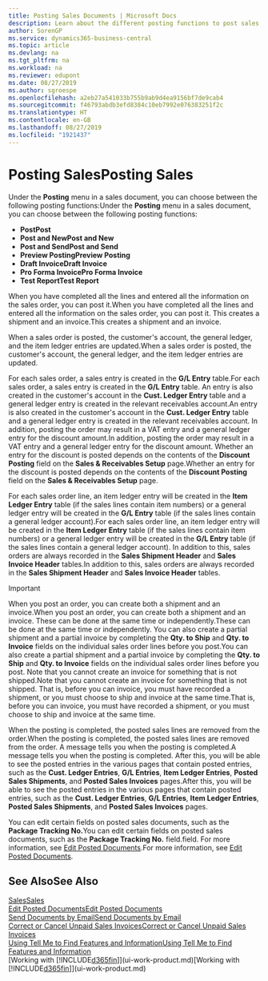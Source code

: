 ```yaml
---
title: Posting Sales Documents | Microsoft Docs
description: Learn about the different posting functions to post sales documents, and how you can update posted documents.
author: SorenGP
ms.service: dynamics365-business-central
ms.topic: article
ms.devlang: na
ms.tgt_pltfrm: na
ms.workload: na
ms.reviewer: edupont
ms.date: 08/27/2019
ms.author: sgroespe
ms.openlocfilehash: a2eb27a541033b755b9ab9d4ea9156bf7de9cab4
ms.sourcegitcommit: f46793abdb3efd8384c10eb7992e076383251f2c
ms.translationtype: HT
ms.contentlocale: en-GB
ms.lasthandoff: 08/27/2019
ms.locfileid: "1921437"
---
```

# <a name="posting-sales"></a><span data-ttu-id="2b8ac-103">Posting Sales</span><span class="sxs-lookup"><span data-stu-id="2b8ac-103">Posting Sales</span></span>
<span data-ttu-id="2b8ac-104">Under the **Posting** menu in a sales document, you can choose between the following posting functions:</span><span class="sxs-lookup"><span data-stu-id="2b8ac-104">Under the **Posting** menu in a sales document, you can choose between the following posting functions:</span></span>

* <span data-ttu-id="2b8ac-105">**Post**</span><span class="sxs-lookup"><span data-stu-id="2b8ac-105">**Post**</span></span>
* <span data-ttu-id="2b8ac-106">**Post and New**</span><span class="sxs-lookup"><span data-stu-id="2b8ac-106">**Post and New**</span></span>
* <span data-ttu-id="2b8ac-107">**Post and Send**</span><span class="sxs-lookup"><span data-stu-id="2b8ac-107">**Post and Send**</span></span>
* <span data-ttu-id="2b8ac-108">**Preview Posting**</span><span class="sxs-lookup"><span data-stu-id="2b8ac-108">**Preview Posting**</span></span>
* <span data-ttu-id="2b8ac-109">**Draft Invoice**</span><span class="sxs-lookup"><span data-stu-id="2b8ac-109">**Draft Invoice**</span></span>
* <span data-ttu-id="2b8ac-110">**Pro Forma Invoice**</span><span class="sxs-lookup"><span data-stu-id="2b8ac-110">**Pro Forma Invoice**</span></span>
* <span data-ttu-id="2b8ac-111">**Test Report**</span><span class="sxs-lookup"><span data-stu-id="2b8ac-111">**Test Report**</span></span>

<span data-ttu-id="2b8ac-112">When you have completed all the lines and entered all the information on the sales order, you can post it.</span><span class="sxs-lookup"><span data-stu-id="2b8ac-112">When you have completed all the lines and entered all the information on the sales order, you can post it.</span></span> <span data-ttu-id="2b8ac-113">This creates a shipment and an invoice.</span><span class="sxs-lookup"><span data-stu-id="2b8ac-113">This creates a shipment and an invoice.</span></span>

<span data-ttu-id="2b8ac-114">When a sales order is posted, the customer's account, the general ledger, and the item ledger entries are updated.</span><span class="sxs-lookup"><span data-stu-id="2b8ac-114">When a sales order is posted, the customer's account, the general ledger, and the item ledger entries are updated.</span></span>

<span data-ttu-id="2b8ac-115">For each sales order, a sales entry is created in the **G/L Entry** table.</span><span class="sxs-lookup"><span data-stu-id="2b8ac-115">For each sales order, a sales entry is created in the **G/L Entry** table.</span></span> <span data-ttu-id="2b8ac-116">An entry is also created in the customer's account in the **Cust. Ledger Entry** table and a general ledger entry is created in the relevant receivables account.</span><span class="sxs-lookup"><span data-stu-id="2b8ac-116">An entry is also created in the customer's account in the **Cust. Ledger Entry** table and a general ledger entry is created in the relevant receivables account.</span></span> <span data-ttu-id="2b8ac-117">In addition, posting the order may result in a VAT entry and a general ledger entry for the discount amount.</span><span class="sxs-lookup"><span data-stu-id="2b8ac-117">In addition, posting the order may result in a VAT entry and a general ledger entry for the discount amount.</span></span> <span data-ttu-id="2b8ac-118">Whether an entry for the discount is posted depends on the contents of the **Discount Posting** field on the **Sales & Receivables Setup** page.</span><span class="sxs-lookup"><span data-stu-id="2b8ac-118">Whether an entry for the discount is posted depends on the contents of the **Discount Posting** field on the **Sales & Receivables Setup** page.</span></span>

<span data-ttu-id="2b8ac-119">For each sales order line, an item ledger entry will be created in the **Item Ledger Entry** table (if the sales lines contain item numbers) or a general ledger entry will be created in the **G/L Entry** table (if the sales lines contain a general ledger account).</span><span class="sxs-lookup"><span data-stu-id="2b8ac-119">For each sales order line, an item ledger entry will be created in the **Item Ledger Entry** table (if the sales lines contain item numbers) or a general ledger entry will be created in the **G/L Entry** table (if the sales lines contain a general ledger account).</span></span> <span data-ttu-id="2b8ac-120">In addition to this, sales orders are always recorded in the **Sales Shipment Header** and **Sales Invoice Header** tables.</span><span class="sxs-lookup"><span data-stu-id="2b8ac-120">In addition to this, sales orders are always recorded in the **Sales Shipment Header** and **Sales Invoice Header** tables.</span></span>

> [!IMPORTANT]  
>   <span data-ttu-id="2b8ac-121">When you post an order, you can create both a shipment and an invoice.</span><span class="sxs-lookup"><span data-stu-id="2b8ac-121">When you post an order, you can create both a shipment and an invoice.</span></span> <span data-ttu-id="2b8ac-122">These can be done at the same time or independently.</span><span class="sxs-lookup"><span data-stu-id="2b8ac-122">These can be done at the same time or independently.</span></span> <span data-ttu-id="2b8ac-123">You can also create a partial shipment and a partial invoice by completing the **Qty. to Ship** and **Qty. to Invoice** fields on the individual sales order lines before you post.</span><span class="sxs-lookup"><span data-stu-id="2b8ac-123">You can also create a partial shipment and a partial invoice by completing the **Qty. to Ship** and **Qty. to Invoice** fields on the individual sales order lines before you post.</span></span> <span data-ttu-id="2b8ac-124">Note that you cannot create an invoice for something that is not shipped.</span><span class="sxs-lookup"><span data-stu-id="2b8ac-124">Note that you cannot create an invoice for something that is not shipped.</span></span> <span data-ttu-id="2b8ac-125">That is, before you can invoice, you must have recorded a shipment, or you must choose to ship and invoice at the same time.</span><span class="sxs-lookup"><span data-stu-id="2b8ac-125">That is, before you can invoice, you must have recorded a shipment, or you must choose to ship and invoice at the same time.</span></span>

<span data-ttu-id="2b8ac-126">When the posting is completed, the posted sales lines are removed from the order.</span><span class="sxs-lookup"><span data-stu-id="2b8ac-126">When the posting is completed, the posted sales lines are removed from the order.</span></span> <span data-ttu-id="2b8ac-127">A message tells you when the posting is completed.</span><span class="sxs-lookup"><span data-stu-id="2b8ac-127">A message tells you when the posting is completed.</span></span> <span data-ttu-id="2b8ac-128">After this, you will be able to see the posted entries in the various pages that contain posted entries, such as the **Cust. Ledger Entries**, **G/L Entries**, **Item Ledger Entries**, **Posted Sales Shipments**, and **Posted Sales Invoices** pages.</span><span class="sxs-lookup"><span data-stu-id="2b8ac-128">After this, you will be able to see the posted entries in the various pages that contain posted entries, such as the **Cust. Ledger Entries**, **G/L Entries**, **Item Ledger Entries**, **Posted Sales Shipments**, and **Posted Sales Invoices** pages.</span></span>  

<span data-ttu-id="2b8ac-129">You can edit certain fields on posted sales documents, such as the **Package Tracking No.**</span><span class="sxs-lookup"><span data-stu-id="2b8ac-129">You can edit certain fields on posted sales documents, such as the **Package Tracking No.**</span></span> <span data-ttu-id="2b8ac-130">field.</span><span class="sxs-lookup"><span data-stu-id="2b8ac-130">field.</span></span> <span data-ttu-id="2b8ac-131">For more information, see [Edit Posted Documents](across-edit-posted-document.md).</span><span class="sxs-lookup"><span data-stu-id="2b8ac-131">For more information, see [Edit Posted Documents](across-edit-posted-document.md).</span></span>

## <a name="see-also"></a><span data-ttu-id="2b8ac-132">See Also</span><span class="sxs-lookup"><span data-stu-id="2b8ac-132">See Also</span></span>
[<span data-ttu-id="2b8ac-133">Sales</span><span class="sxs-lookup"><span data-stu-id="2b8ac-133">Sales</span></span>](sales-manage-sales.md)  
[<span data-ttu-id="2b8ac-134">Edit Posted Documents</span><span class="sxs-lookup"><span data-stu-id="2b8ac-134">Edit Posted Documents</span></span>](across-edit-posted-document.md)  
[<span data-ttu-id="2b8ac-135">Send Documents by Email</span><span class="sxs-lookup"><span data-stu-id="2b8ac-135">Send Documents by Email</span></span>](ui-how-send-documents-email.md)  
[<span data-ttu-id="2b8ac-136">Correct or Cancel Unpaid Sales Invoices</span><span class="sxs-lookup"><span data-stu-id="2b8ac-136">Correct or Cancel Unpaid Sales Invoices</span></span>](sales-how-correct-cancel-sales-invoice.md)  
[<span data-ttu-id="2b8ac-137">Using Tell Me to Find Features and Information</span><span class="sxs-lookup"><span data-stu-id="2b8ac-137">Using Tell Me to Find Features and Information</span></span>](ui-search.md)  
<span data-ttu-id="2b8ac-138">[Working with [!INCLUDE[d365fin](includes/d365fin_md.md)]](ui-work-product.md)</span><span class="sxs-lookup"><span data-stu-id="2b8ac-138">[Working with [!INCLUDE[d365fin](includes/d365fin_md.md)]](ui-work-product.md)</span></span>

